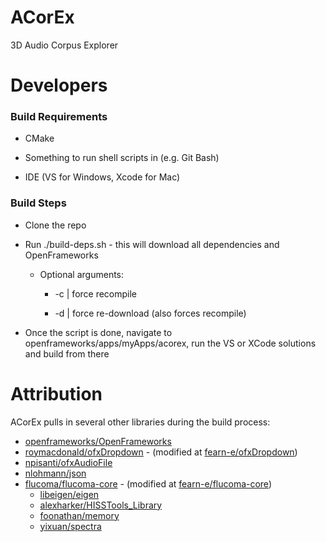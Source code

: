 # ACorEx
3D Audio Corpus Explorer

# Developers 
### Build Requirements

* CMake

* Something to run shell scripts in (e.g. Git Bash)

* IDE (VS for Windows, Xcode for Mac)

### Build Steps

* Clone the repo

* Run ./build-deps.sh - this will download all dependencies and OpenFrameworks

  * Optional arguments:

    * -c | force recompile

    * -d | force re-download (also forces recompile)

* Once the script is done, navigate to openframeworks/apps/myApps/acorex, run the VS or XCode solutions and build from there

# Attribution

ACorEx pulls in several other libraries during the build process:
* [openframeworks/OpenFrameworks](https://github.com/openframeworks/openframeworks)
* [roymacdonald/ofxDropdown](https://github.com/roymacdonald/ofxDropdown) - (modified at [fearn-e/ofxDropdown](https://github.com/fearn-e/ofxDropdown))
* [npisanti/ofxAudioFile](https://github.com/npisanti/ofxAudioFile)
* [nlohmann/json](https://github.com/nlohmann/json)
* [flucoma/flucoma-core](https://github.com/flucoma/flucoma-core) - (modified at [fearn-e/flucoma-core](https://github.com/fearn-e/flucoma-core))
  * [libeigen/eigen](https://gitlab.com/libeigen/eigen)
  * [alexharker/HISSTools_Library](https://github.com/alexharker/hisstools_library)
  * [foonathan/memory](https://github.com/foonathan/memory)
  * [yixuan/spectra](https://github.com/yixuan/spectra)
